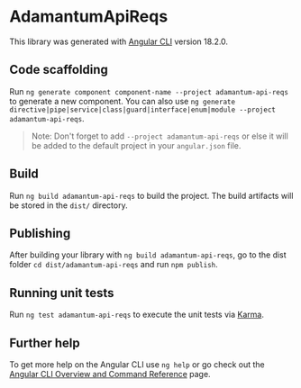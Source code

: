 # AdamantumApiReqs

This library was generated with [Angular CLI](https://github.com/angular/angular-cli) version 18.2.0.

## Code scaffolding

Run `ng generate component component-name --project adamantum-api-reqs` to generate a new component. You can also use `ng generate directive|pipe|service|class|guard|interface|enum|module --project adamantum-api-reqs`.
> Note: Don't forget to add `--project adamantum-api-reqs` or else it will be added to the default project in your `angular.json` file.

## Build

Run `ng build adamantum-api-reqs` to build the project. The build artifacts will be stored in the `dist/` directory.

## Publishing

After building your library with `ng build adamantum-api-reqs`, go to the dist folder `cd dist/adamantum-api-reqs` and run `npm publish`.

## Running unit tests

Run `ng test adamantum-api-reqs` to execute the unit tests via [Karma](https://karma-runner.github.io).

## Further help

To get more help on the Angular CLI use `ng help` or go check out the [Angular CLI Overview and Command Reference](https://angular.dev/tools/cli) page.
